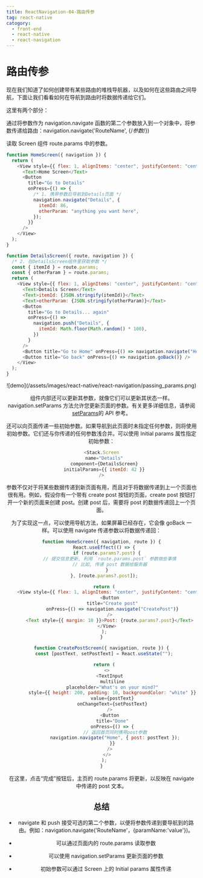 ```yaml
---
title: ReactNavigation-04-路由传参
tag: react-native
catogory:
  - front-end
  - react-native
  - react-navigation
---
```


# 路由传参

现在我们知道了如何创建带有某些路由的堆栈导航器，以及如何在这些路由之间导航，下面让我们看看如何在导航到路由时将数据传递给它们。

这里有两个部分：

通过将参数作为 navigation.navigate 函数的第二个参数放入到一个对象中，将参数传递给路由：navigation.navigate('RouteName', {/_参数_/})

读取 Screen 组件 route.params 中的参数。

```js
function HomeScreen({ navigation }) {
  return (
    <View style={{ flex: 1, alignItems: "center", justifyContent: "center" }}>
      <Text>Home Screen</Text>
      <Button
        title="Go to Details"
        onPress={() => {
          /* 1. 携带参数后导航到Details页面 */
          navigation.navigate("Details", {
            itemId: 86,
            otherParam: "anything you want here",
          });
        }}
      />
    </View>
  );
}

function DetailsScreen({ route, navigation }) {
  /* 2. 在DetailsScreen组件里获取参数 */
  const { itemId } = route.params;
  const { otherParam } = route.params;
  return (
    <View style={{ flex: 1, alignItems: "center", justifyContent: "center" }}>
      <Text>Details Screen</Text>
      <Text>itemId: {JSON.stringify(itemId)}</Text>
      <Text>otherParam: {JSON.stringify(otherParam)}</Text>
      <Button
        title="Go to Details... again"
        onPress={() =>
          navigation.push("Details", {
            itemId: Math.floor(Math.random() * 100),
          })
        }
      />
      <Button title="Go to Home" onPress={() => navigation.navigate("Home")} />
      <Button title="Go back" onPress={() => navigation.goBack()} />
    </View>
  );
}
```

<div align=center>![demo](/assets/images/react-native/react-navigation/passing_params.png)

组件内部还可以更新其参数，就像它们可以更新其状态一样。navigation.setParams 方法允许您更新页面的参数。有关更多详细信息，请参阅[setParams](https://reactnavigation.org/docs/en/navigation-prop.html#setparams---make-changes-to-route-params)的 API 参考。

还可以向页面传递一些初始参数。如果导航到此页面时未指定任何参数，则将使用初始参数。它们还与你传递的任何参数浅合并。可以使用 Initial params 属性指定初始参数：

```js
<Stack.Screen
  name="Details"
  component={DetailsScreen}
  initialParams={{ itemId: 42 }}
/>
```

参数不仅对于将某些数据传递到新页面有用，而且对于将数据传递到上一个页面也很有用。例如，假设你有一个带有 create post 按钮的页面，create post 按钮打开一个新的页面来创建 post。创建 post 后，需要将 post 的数据传递回上一个页面。

为了实现这一点，可以使用导航方法，如果屏幕已经存在，它会像 goBack 一样。可以使用 navigate 传递参数以将数据传递回：

```js
function HomeScreen({ navigation, route }) {
  React.useEffect(() => {
    if (route.params?.post) {
      // 提交信息更新, 利用 `route.params.post` 参数做些事情
      // 比如, 传递 post 数据给服务器
    }
  }, [route.params?.post]);

  return (
    <View style={{ flex: 1, alignItems: "center", justifyContent: "center" }}>
      <Button
        title="Create post"
        onPress={() => navigation.navigate("CreatePost")}
      />
      <Text style={{ margin: 10 }}>Post: {route.params?.post}</Text>
    </View>
  );
}

function CreatePostScreen({ navigation, route }) {
  const [postText, setPostText] = React.useState("");

  return (
    <>
      <TextInput
        multiline
        placeholder="What's on your mind?"
        style={{ height: 200, padding: 10, backgroundColor: "white" }}
        value={postText}
        onChangeText={setPostText}
      />
      <Button
        title="Done"
        onPress={() => {
          // 返回首页同时携带post参数
          navigation.navigate("Home", { post: postText });
        }}
      />
    </>
  );
}
```

在这里，点击“完成”按钮后，主页的 route.params 将更新，以反映在 navigate 中传递的 post 文本。

## 总结

- navigate 和 push 接受可选的第二个参数，以便将参数传递到要导航到的路由。例如：navigation.navigate('RouteName'，{paramName:'value'})。

- 可以通过页面内的 route.params 读取参数

- 可以使用 navigation.setParams 更新页面的参数

- 初始参数可以通过 Screen 上的 Initial params 属性传递

